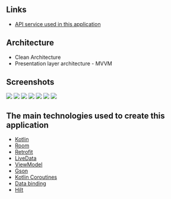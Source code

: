 ## __Links__
* [API service used in this application](https://pokeapi.co/docs/v2) 

## __Architecture__
* Clean Architecture
* Presentation layer architecture - MVVM

## __Screenshots__

![](screenshots/2021-09-01%2014.09.04.jpg)
![](screenshots/2021-09-01%2014.09.06.jpg)
![](screenshots/2021-09-01%2014.09.09.jpg)
![](screenshots/2021-09-01%2014.09.11.jpg)
![](screenshots/2021-09-01%2014.09.14.jpg)
![](screenshots/2021-09-01%2014.09.16.jpg)
![](screenshots/2021-09-01%2014.09.19.jpg)

## __The main technologies used to create this application__

* [Kotlin](https://developer.android.com/kotlin)
* [Room](https://developer.android.com/jetpack/androidx/releases/room)
* [Retrofit](https://square.github.io/retrofit/)
* [LiveData](https://developer.android.com/topic/libraries/architecture/livedata)
* [ViewModel](https://developer.android.com/topic/libraries/architecture/viewmodel)
* [Gson](https://github.com/google/gson)
* [Kotlin Coroutines](https://developer.android.com/kotlin/coroutines)
* [Data binding](https://developer.android.com/topic/libraries/data-binding)
* [Hilt](https://developer.android.com/training/dependency-injection/hilt-android)